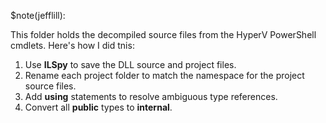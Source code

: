 ﻿$note(jefflill):

This folder holds the decompiled source files from the HyperV PowerShell cmdlets.
Here's how I did tnis:

1. Use **ILSpy** to save the DLL source and project files.
2. Rename each project folder to match the namespace for the project source files.
3. Add **using** statements to resolve ambiguous type references.
4. Convert all **public** types to **internal**.
